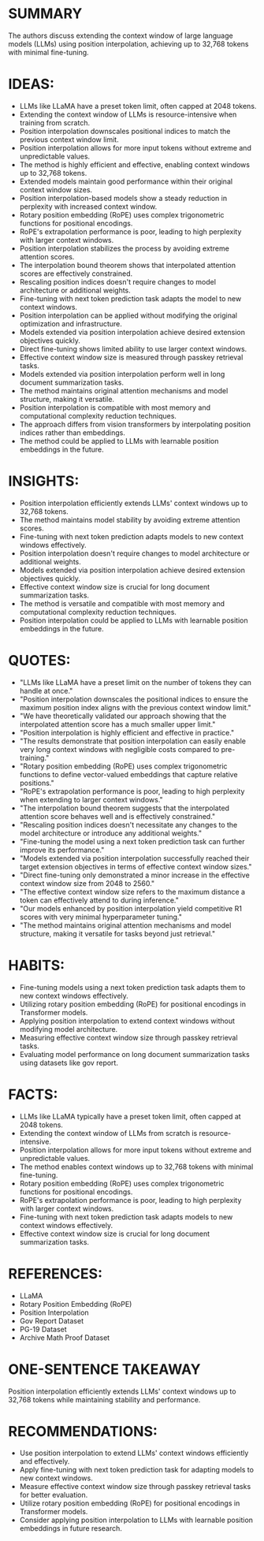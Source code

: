 # SUMMARY
The authors discuss extending the context window of large language models (LLMs) using position interpolation, achieving up to 32,768 tokens with minimal fine-tuning.

# IDEAS:
- LLMs like LLaMA have a preset token limit, often capped at 2048 tokens.
- Extending the context window of LLMs is resource-intensive when training from scratch.
- Position interpolation downscales positional indices to match the previous context window limit.
- Position interpolation allows for more input tokens without extreme and unpredictable values.
- The method is highly efficient and effective, enabling context windows up to 32,768 tokens.
- Extended models maintain good performance within their original context window sizes.
- Position interpolation-based models show a steady reduction in perplexity with increased context window.
- Rotary position embedding (RoPE) uses complex trigonometric functions for positional encodings.
- RoPE's extrapolation performance is poor, leading to high perplexity with larger context windows.
- Position interpolation stabilizes the process by avoiding extreme attention scores.
- The interpolation bound theorem shows that interpolated attention scores are effectively constrained.
- Rescaling position indices doesn't require changes to model architecture or additional weights.
- Fine-tuning with next token prediction task adapts the model to new context windows.
- Position interpolation can be applied without modifying the original optimization and infrastructure.
- Models extended via position interpolation achieve desired extension objectives quickly.
- Direct fine-tuning shows limited ability to use larger context windows.
- Effective context window size is measured through passkey retrieval tasks.
- Models extended via position interpolation perform well in long document summarization tasks.
- The method maintains original attention mechanisms and model structure, making it versatile.
- Position interpolation is compatible with most memory and computational complexity reduction techniques.
- The approach differs from vision transformers by interpolating position indices rather than embeddings.
- The method could be applied to LLMs with learnable position embeddings in the future.

# INSIGHTS:
- Position interpolation efficiently extends LLMs' context windows up to 32,768 tokens.
- The method maintains model stability by avoiding extreme attention scores.
- Fine-tuning with next token prediction adapts models to new context windows effectively.
- Position interpolation doesn't require changes to model architecture or additional weights.
- Models extended via position interpolation achieve desired extension objectives quickly.
- Effective context window size is crucial for long document summarization tasks.
- The method is versatile and compatible with most memory and computational complexity reduction techniques.
- Position interpolation could be applied to LLMs with learnable position embeddings in the future.

# QUOTES:
- "LLMs like LLaMA have a preset limit on the number of tokens they can handle at once."
- "Position interpolation downscales the positional indices to ensure the maximum position index aligns with the previous context window limit."
- "We have theoretically validated our approach showing that the interpolated attention score has a much smaller upper limit."
- "Position interpolation is highly efficient and effective in practice."
- "The results demonstrate that position interpolation can easily enable very long context windows with negligible costs compared to pre-training."
- "Rotary position embedding (RoPE) uses complex trigonometric functions to define vector-valued embeddings that capture relative positions."
- "RoPE's extrapolation performance is poor, leading to high perplexity when extending to larger context windows."
- "The interpolation bound theorem suggests that the interpolated attention score behaves well and is effectively constrained."
- "Rescaling position indices doesn't necessitate any changes to the model architecture or introduce any additional weights."
- "Fine-tuning the model using a next token prediction task can further improve its performance."
- "Models extended via position interpolation successfully reached their target extension objectives in terms of effective context window sizes."
- "Direct fine-tuning only demonstrated a minor increase in the effective context window size from 2048 to 2560."
- "The effective context window size refers to the maximum distance a token can effectively attend to during inference."
- "Our models enhanced by position interpolation yield competitive R1 scores with very minimal hyperparameter tuning."
- "The method maintains original attention mechanisms and model structure, making it versatile for tasks beyond just retrieval."

# HABITS:
- Fine-tuning models using a next token prediction task adapts them to new context windows effectively.
- Utilizing rotary position embedding (RoPE) for positional encodings in Transformer models.
- Applying position interpolation to extend context windows without modifying model architecture.
- Measuring effective context window size through passkey retrieval tasks.
- Evaluating model performance on long document summarization tasks using datasets like gov report.

# FACTS:
- LLMs like LLaMA typically have a preset token limit, often capped at 2048 tokens.
- Extending the context window of LLMs from scratch is resource-intensive.
- Position interpolation allows for more input tokens without extreme and unpredictable values.
- The method enables context windows up to 32,768 tokens with minimal fine-tuning.
- Rotary position embedding (RoPE) uses complex trigonometric functions for positional encodings.
- RoPE's extrapolation performance is poor, leading to high perplexity with larger context windows.
- Fine-tuning with next token prediction task adapts models to new context windows effectively.
- Effective context window size is crucial for long document summarization tasks.

# REFERENCES:
- LLaMA
- Rotary Position Embedding (RoPE)
- Position Interpolation
- Gov Report Dataset
- PG-19 Dataset
- Archive Math Proof Dataset

# ONE-SENTENCE TAKEAWAY
Position interpolation efficiently extends LLMs' context windows up to 32,768 tokens while maintaining stability and performance.

# RECOMMENDATIONS:
- Use position interpolation to extend LLMs' context windows efficiently and effectively.
- Apply fine-tuning with next token prediction task for adapting models to new context windows.
- Measure effective context window size through passkey retrieval tasks for better evaluation.
- Utilize rotary position embedding (RoPE) for positional encodings in Transformer models.
- Consider applying position interpolation to LLMs with learnable position embeddings in future research.